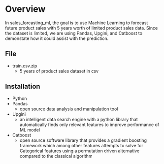 # Overview
In sales_forcasting_ml, the goal is to use Machine Learning to forecast future product sales with 5 years worth of limited product sales data. Since the dataset is limited, we are using Pandas, Upgini, and Catboost to demonstate how it could assist with the prediction.

## File

* train.csv.zip
  * 5 years of product sales dataset in csv

## Installation

* Python
* Pandas
  * open source data analysis and manipulation tool
* Upgini
  * an intelligent data search engine with a python library that automatically finds only relevant features to improve performance of ML model
* Catboost
  * open source software library that provides a gradient boosting framework which among other features attempts to solve for Categorical features using a permutation driven alternative compared to the classical algorithm
